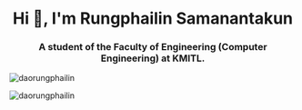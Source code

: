 <!--
**DaoRungphailin/DaoRungphailin** is a ✨ _special_ ✨ repository because its `README.md` (this file) appears on your GitHub profile.
Here are some ideas to get you started:
- 🔭 I’m currently working on ...
- 🌱 I’m currently learning ...
- 👯 I’m looking to collaborate on ...
- 🤔 I’m looking for help with ...
- 💬 Ask me about ...
- 📫 How to reach me: ...
- 😄 Pronouns: ...
- ⚡ Fun fact: ...
-->

<h1 align="center">Hi 👋, I'm Rungphailin Samanantakun</h1>
<h3 align="center">A student of the Faculty of Engineering (Computer Engineering) at KMITL.</h3>

<p align="left">
</p><p align="left">
</p>

<!--GitHub Stats Card-->
<p>&nbsp;<img align="left" src="https://github-readme-stats.vercel.app/api?username=daorungphailin&show_icons=true&locale=en&theme=radical" alt="daorungphailin" /></p>

<!--Top Languages Card-->
<p><img align="left" src="https://github-readme-stats.vercel.app/api/top-langs?username=daorungphailin&show_icons=true&locale=en&layout=compact&theme=radical" alt="daorungphailin" /></p>

